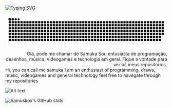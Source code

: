 [![Typing SVG](https://readme-typing-svg.demolab.com?font=Rubik+Burned&pause=1000&color=FF8E00&background=FCFF7A&center=true&random=false&width=435&lines=Hi%2C+wassup%3F+I+am+samuka)](https://git.io/typing-svg)

<div align="center">
  <img  src="https://github.com/1999AZZAR/1999AZZAR/blob/main/resources/img/grid-snake.svg"
       alt="snake" /></a>
</div>



<div align="right">
  Olá, pode me chamar de Samuka
  Sou entusiasta de programação, desenhos, música, videogames e tecnologia em geral.
  Fique a vontade para ver os meus repósitorios.
</div>
<div align="left">
  Hi, you can call me samuka
  I am an enthusiast of programming, draws, music, videogames and general technology 
  feel free to navegate through my repositories
</div>




![Alt text](https://spotify-recently-played-readme.vercel.app/api?user=samu5020ol&unique={true|1|on|yes})

![Samuskox's GitHub stats](https://github-readme-stats.vercel.app/api?username=Samuskox&show_icons=true&theme=synthwave)



<!--
**Samuskox/Samuskox** is a ✨ _special_ ✨ repository because its `README.md` (this file) appears on your GitHub profile.

Here are some ideas to get you started:

- 🔭 I’m currently working on ...
- 🌱 I’m currently learning ...
- 👯 I’m looking to collaborate on ...
- 🤔 I’m looking for help with ...
- 💬 Ask me about ...
- 📫 How to reach me: ...
- 😄 Pronouns: ...
- ⚡ Fun fact: ...
-->
